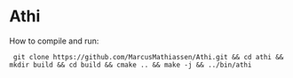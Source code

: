 # Athi

How to compile and run:
```
 git clone https://github.com/MarcusMathiassen/Athi.git && cd athi && mkdir build && cd build && cmake .. && make -j && ../bin/athi
```
